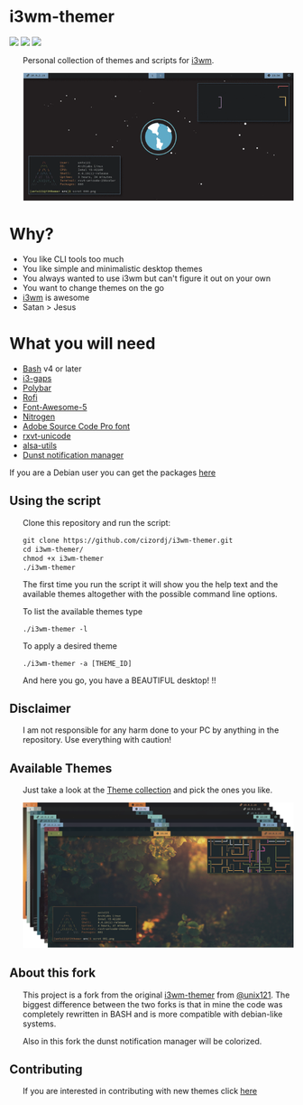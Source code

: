 <h1>i3wm-themer</h1>

![](https://img.shields.io/github/last-commit/cizordj/i3wm-themer/master)
![](https://img.shields.io/github/license/cizordj/i3wm-themer)
![](https://img.shields.io/github/languages/top/cizordj/i3wm-themer?label=bash)

<ul>
Personal collection of themes and scripts for <a href="https://www.i3wm.org">i3wm</a>.

![](assets/workflow/workflow.gif?raw=true)
</ul>

<h1>Why?</h1>
<ul>
<li>You like CLI tools too much</li>
<li>You like simple and minimalistic desktop themes</li>
<li>You always wanted to use i3wm but can't figure it out on your own</li>
<li>You want to change themes on the go</li>
<li><a href="https://www.i3wm.org">i3wm</a> is awesome</li>
<li>Satan > Jesus</li>
</ul>

<h1>What you will need</h1>
<ul>
    <li><a href="https://packages.debian.org/sid/bash">Bash</a> v4 or later</li>
    <li><a href="https://github.com/Airblader/i3">i3-gaps</a></li>
    <li><a href="https://github.com/jaagr/polybar">Polybar</a></li>
    <li><a href="https://github.com/DaveDavenport/rofi">Rofi</a></li>
    <li><a href="https://fontawesome.com">Font-Awesome-5</a></li>
    <li><a href="https://packages.debian.org/sid/x11/nitrogen">Nitrogen</a></li>
    <li><a href="https://github.com/adobe-fonts/source-code-pro">Adobe Source Code Pro font</a></li>
    <li><a href="https://packages.debian.org/sid/rxvt">rxvt-unicode</a></li>
    <li><a href="https://packages.debian.org/sid/alsa-utils">alsa-utils</a></li>
    <li><a href="https://packages.debian.org/sid/dunst">Dunst notification manager</a></li>
</ul>
<p>If you are a Debian user you can get the packages <a href="assets/setup/">here</a></p>

<h2>Using the script</h2>
<ul>

Clone this repository and run the script:

    git clone https://github.com/cizordj/i3wm-themer.git
    cd i3wm-themer/
    chmod +x i3wm-themer
    ./i3wm-themer

The first time you run the script it will show you the help text and the available
themes altogether with the possible command line options.

To list the available themes type
    
    ./i3wm-themer -l

To apply a desired theme
    
    ./i3wm-themer -a [THEME_ID]

And here you go, you have a BEAUTIFUL desktop! !!
</ul>

<h2>Disclaimer</h2>
<ul>
I am not responsible for any harm done to your PC by anything in the repository. Use everything with
caution!
</ul>

<h2>Available Themes</h2>
<ul>
Just take a look at the <a href="themes/">Theme collection</a> and pick the ones you like.

![](assets/workflow/themepreview.png?raw=true)

</ul>

<h2>About this fork</h2>
<ul>
This project is a fork from the original <a href="https://github.com/unix121/i3wm-themer">i3wm-themer</a> from <a href="https://github.com/unix121">@unix121</a>.
The biggest difference between the two forks is that in mine the code was completely rewritten in BASH and is more compatible with debian-like systems.
    
Also in this fork the dunst notification manager will be colorized.
</ul>
<h2>Contributing</h2>
<ul>
If you are interested in contributing with new themes
click <a href="https://github.com/cizordj/i3wm-themer/tree/master/assets/templates">here</a>
</ul>
